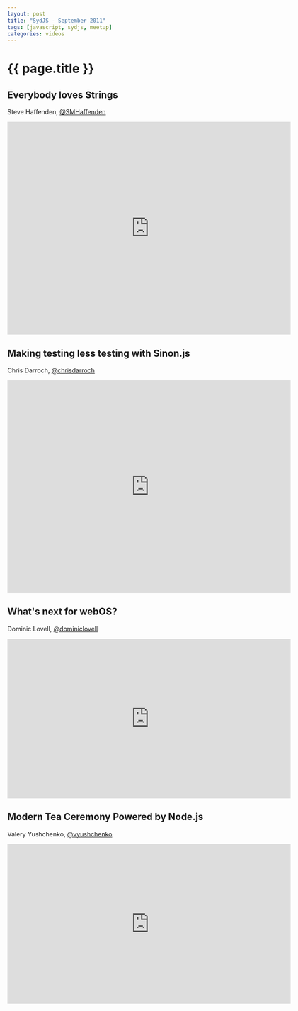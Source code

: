```yaml
---
layout: post
title: "SydJS - September 2011"
tags: [javascript, sydjs, meetup]
categories: videos
---
```


# {{ page.title }}

## Everybody loves Strings

Steve Haffenden, [@SMHaffenden](http://twitter.com/#!/SMHaffenden)

<iframe class="video" src="http://player.vimeo.com/video/29515538" width="640" height="480" frameborder="0" webkitAllowFullScreen allowFullScreen></iframe>

## Making testing less testing with Sinon.js

Chris Darroch, [@chrisdarroch](http://twitter.com/#!/chrisdarroch)

<iframe class="video" src="http://player.vimeo.com/video/29515538" width="640" height="480" frameborder="0" webkitAllowFullScreen allowFullScreen></iframe>

## What's next for webOS?

Dominic Lovell, [@dominiclovell](http://twitter.com/#!/dominiclovell)

<iframe class="video" src="http://player.vimeo.com/video/29514562" width="640" height="360" frameborder="0" webkitAllowFullScreen allowFullScreen></iframe>

## Modern Tea Ceremony Powered by Node.js

Valery Yushchenko, [@vyushchenko](http://twitter.com/#!/vyushchenko)

<iframe class="video" src="http://player.vimeo.com/video/29515748" width="640" height="360" frameborder="0" webkitAllowFullScreen allowFullScreen></iframe>
